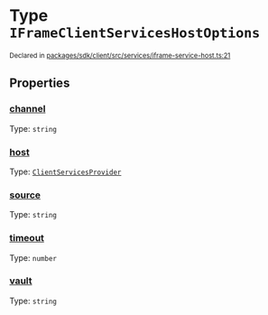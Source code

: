 # Type `IFrameClientServicesHostOptions`
<sub>Declared in [packages/sdk/client/src/services/iframe-service-host.ts:21](https://github.com/dxos/dxos/blob/175437b91/packages/sdk/client/src/services/iframe-service-host.ts#L21)</sub>




## Properties
### [channel](https://github.com/dxos/dxos/blob/175437b91/packages/sdk/client/src/services/iframe-service-host.ts#L24)
Type: <code>string</code>




### [host](https://github.com/dxos/dxos/blob/175437b91/packages/sdk/client/src/services/iframe-service-host.ts#L22)
Type: <code>[ClientServicesProvider](/api/@dxos/client/interfaces/ClientServicesProvider)</code>




### [source](https://github.com/dxos/dxos/blob/175437b91/packages/sdk/client/src/services/iframe-service-host.ts#L23)
Type: <code>string</code>




### [timeout](https://github.com/dxos/dxos/blob/175437b91/packages/sdk/client/src/services/iframe-service-host.ts#L26)
Type: <code>number</code>




### [vault](https://github.com/dxos/dxos/blob/175437b91/packages/sdk/client/src/services/iframe-service-host.ts#L25)
Type: <code>string</code>





